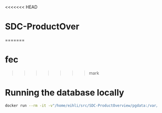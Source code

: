 <<<<<<< HEAD
# SDC-ProductOver
=======
# fec
>>>>>>> mark


# Running the database locally

``` sh
docker run --rm -it -v"/home/eihli/src/SDC-ProductOverview/pgdata:/var/lib/postgresql/data" -v "$(pwd):/var/sdc" -p 5432:5432 sdc-pg

```

